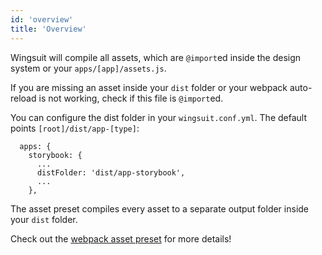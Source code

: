 ```yaml
---
id: 'overview'
title: 'Overview'
---
```

Wingsuit will compile all assets, which are `@import`ed inside the design system or your `apps/[app]/assets.js`. 

If you are missing an asset inside your `dist` folder or your webpack auto-reload is not working, check if this file is `@import`ed.

You can configure the dist folder in your `wingsuit.conf.yml`. The default points `[root]/dist/app-[type]`:
```
  apps: {
    storybook: {
      ...
      distFolder: 'dist/app-storybook',
      ...
    },
```
The asset preset compiles every asset to a separate output folder inside your `dist` folder.

Check out the [webpack asset preset](https://github.com/wingsuit-designsystem/wingsuit/blob/master/packages/core/src/server/presets/assets.ts) for more details! 

